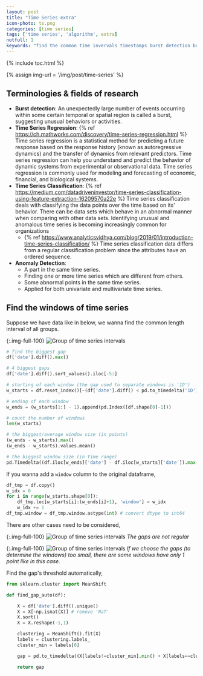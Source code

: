 ```yaml
---
layout: post
title: "Time Series extra"
icon-photo: ts.png
categories: [time series]
tags: ['time series', 'algorithm', extra]
notfull: 1
keywords: "find the common time invervals timestamps burst detection bursting burst firing term terminology gaps biggest gaps spaces algorithm starting and ending of each window average moyenne size max min problems with time series time series regression time series classification anomaly detection"
---
```


{% include toc.html %}

{% assign img-url = '/img/post/time-series' %}

## Terminologies & fields of research

- **Burst detection**: An unexpectedly large number of events occurring within some certain temporal or spatial region is called
a burst, suggesting unusual behaviors or activities.
- **Time Series Regression**: {% ref https://ch.mathworks.com/discovery/time-series-regression.html %} Time series regression is a statistical method for predicting a future response based on the response history (known as autoregressive dynamics) and the transfer of dynamics from relevant predictors. Time series regression can help you understand and predict the behavior of dynamic systems from experimental or observational data. Time series regression is commonly used for modeling and forecasting of economic, financial, and biological systems.
- **Time Series Classification**: {% ref https://medium.com/datadriveninvestor/time-series-classification-using-feature-extraction-16209570a22e %} Time series classification deals with classifying the data points over the time based on its' behavior. There can be data sets which behave in an abnormal manner when comparing with other data sets. Identifying unusual and anomalous time series is becoming increasingly common for organizations
  - {% ref https://www.analyticsvidhya.com/blog/2019/01/introduction-time-series-classification/ %} Time series classification data differs from a regular classification problem since the attributes have an ordered sequence.
- **Anomaly Detection**:
  - A part in the same time series.
  - Finding one or more time series which are different from others.
  - Some abnormal points in the same time series.
  - Applied for both univariate and multivariate time series.


## Find the windows of time series

Suppose we have data like in below, we wanna find the common length interval of all groups.

{:.img-full-100}
![Group of time series intervals]({{img-url}}/ts-interval-example.png)

~~~ python
# find the biggest gap
df['date'].diff().max()

# 4 biggest gaps
df['date'].diff().sort_values().iloc[-5:]

# starting of each window (the gap used to separate windows is '1D')
w_starts = df.reset_index()[~(df['date'].diff() < pd.to_timedelta('1D'))].index

# ending of each window
w_ends = (w_starts[1:] - 1).append(pd.Index([df.shape[0]-1]))

# count the number of windows
len(w_starts)

# the biggest/average window size (in points)
(w_ends - w_starts).max()
(w_ends - w_starts).values.mean()

# the biggest window size (in time range)
pd.Timedelta((df.iloc[w_ends]['date'] - df.iloc[w_starts]['date']).max(), unit='ns')
~~~

If you wanna add a `window` column to the original dataframe,

~~~ python
df_tmp = df.copy()
w_idx = 0
for i in range(w_starts.shape[0]):
    df_tmp.loc[w_starts[i]:(w_ends[i]+1), 'window'] = w_idx
    w_idx += 1
df_tmp.window = df_tmp.window.astype(int) # convert dtype to int64
~~~

There are other cases need to be considered,

{:.img-full-100}
![Group of time series intervals]({{img-url}}/ts-interval-example-2.png)
_The gaps are not regular_

{:.img-full-100}
![Group of time series intervals]({{img-url}}/ts-interval-example-3.png)
_If we choose the gaps (to determine the windows) too small, there are some windows have only 1 point like in this case._

Find the gap's threshold automatically,

~~~ python
from sklearn.cluster import MeanShift

def find_gap_auto(df):

    X = df['date'].diff().unique()
    X = X[~np.isnat(X)] # remove 'NaT'
    X.sort()
    X = X.reshape(-1,1)

    clustering = MeanShift().fit(X)
    labels = clustering.labels_
    cluster_min = labels[0]

    gap = pd.to_timedelta((X[labels!=cluster_min].min() + X[labels==cluster_min].max())/2)

    return gap
~~~